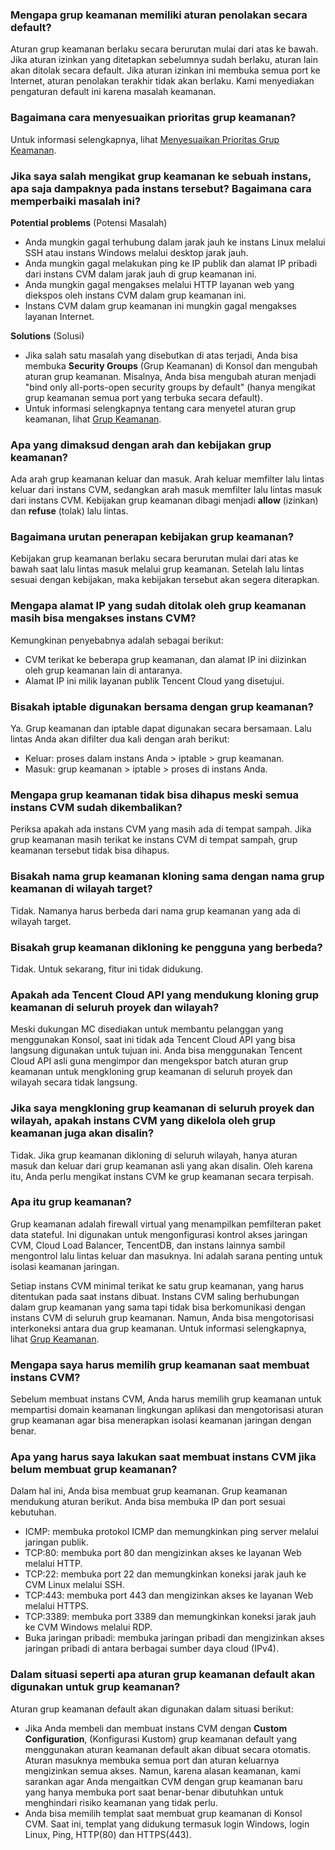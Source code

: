 
### Mengapa grup keamanan memiliki aturan penolakan secara default?

Aturan grup keamanan berlaku secara berurutan mulai dari atas ke bawah. Jika aturan izinkan yang ditetapkan sebelumnya sudah berlaku, aturan lain akan ditolak secara default. Jika aturan izinkan ini membuka semua port ke Internet, aturan penolakan terakhir tidak akan berlaku. Kami menyediakan pengaturan default ini karena masalah keamanan.

### Bagaimana cara menyesuaikan prioritas grup keamanan?

Untuk informasi selengkapnya, lihat [Menyesuaikan Prioritas Grup Keamanan](https://intl.cloud.tencent.com/document/product/213/35375).

### Jika saya salah mengikat grup keamanan ke sebuah instans, apa saja dampaknya pada instans tersebut? Bagaimana cara memperbaiki masalah ini?

**Potential problems** (Potensi Masalah)

- Anda mungkin gagal terhubung dalam jarak jauh ke instans Linux melalui SSH atau instans Windows melalui desktop jarak jauh.
- Anda mungkin gagal melakukan ping ke IP publik dan alamat IP pribadi dari instans CVM dalam jarak jauh di grup keamanan ini.
- Anda mungkin gagal mengakses melalui HTTP layanan web yang diekspos oleh instans CVM dalam grup keamanan ini.
- Instans CVM dalam grup keamanan ini mungkin gagal mengakses layanan Internet.

**Solutions** (Solusi)

- Jika salah satu masalah yang disebutkan di atas terjadi, Anda bisa membuka **Security Groups** (Grup Keamanan) di Konsol dan mengubah aturan grup keamanan. Misalnya, Anda bisa mengubah aturan menjadi "bind only all-ports-open security groups by default" (hanya mengikat grup keamanan semua port yang terbuka secara default).
- Untuk informasi selengkapnya tentang cara menyetel aturan grup keamanan, lihat [Grup Keamanan](https://intl.cloud.tencent.com/document/product/213/12452).

### Apa yang dimaksud dengan arah dan kebijakan grup keamanan?

Ada arah grup keamanan keluar dan masuk. Arah keluar memfilter lalu lintas keluar dari instans CVM, sedangkan arah masuk memfilter lalu lintas masuk dari instans CVM.
Kebijakan grup keamanan dibagi menjadi **allow** (izinkan) dan **refuse** (tolak) lalu lintas.

### Bagaimana urutan penerapan kebijakan grup keamanan?

Kebijakan grup keamanan berlaku secara berurutan mulai dari atas ke bawah saat lalu lintas masuk melalui grup keamanan. Setelah lalu lintas sesuai dengan kebijakan, maka kebijakan tersebut akan segera diterapkan.

### Mengapa alamat IP yang sudah ditolak oleh grup keamanan masih bisa mengakses instans CVM?

Kemungkinan penyebabnya adalah sebagai berikut:
- CVM terikat ke beberapa grup keamanan, dan alamat IP ini diizinkan oleh grup keamanan lain di antaranya.
- Alamat IP ini milik layanan publik Tencent Cloud yang disetujui.

### Bisakah iptable digunakan bersama dengan grup keamanan?

Ya. Grup keamanan dan iptable dapat digunakan secara bersamaan. Lalu lintas Anda akan difilter dua kali dengan arah berikut:
- Keluar: proses dalam instans Anda > iptable > grup keamanan.
- Masuk: grup keamanan > iptable > proses di instans Anda.

### Mengapa grup keamanan tidak bisa dihapus meski semua instans CVM sudah dikembalikan?

Periksa apakah ada instans CVM yang masih ada di tempat sampah. Jika grup keamanan masih terikat ke instans CVM di tempat sampah, grup keamanan tersebut tidak bisa dihapus.

### Bisakah nama grup keamanan kloning sama dengan nama grup keamanan di wilayah target?

Tidak. Namanya harus berbeda dari nama grup keamanan yang ada di wilayah target.

### Bisakah grup keamanan dikloning ke pengguna yang berbeda?

Tidak. Untuk sekarang, fitur ini tidak didukung.

### Apakah ada Tencent Cloud API yang mendukung kloning grup keamanan di seluruh proyek dan wilayah?

Meski dukungan MC disediakan untuk membantu pelanggan yang menggunakan Konsol, saat ini tidak ada Tencent Cloud API yang bisa langsung digunakan untuk tujuan ini. Anda bisa menggunakan Tencent Cloud API asli guna mengimpor dan mengekspor batch aturan grup keamanan untuk mengkloning grup keamanan di seluruh proyek dan wilayah secara tidak langsung.

### Jika saya mengkloning grup keamanan di seluruh proyek dan wilayah, apakah instans CVM yang dikelola oleh grup keamanan juga akan disalin?

Tidak. Jika grup keamanan dikloning di seluruh wilayah, hanya aturan masuk dan keluar dari grup keamanan asli yang akan disalin. Oleh karena itu, Anda perlu mengikat instans CVM ke grup keamanan secara terpisah.

### Apa itu grup keamanan?
Grup keamanan adalah firewall virtual yang menampilkan pemfilteran paket data stateful. Ini digunakan untuk mengonfigurasi kontrol akses jaringan CVM, Cloud Load Balancer, TencentDB, dan instans lainnya sambil mengontrol lalu lintas keluar dan masuknya. Ini adalah sarana penting untuk isolasi keamanan jaringan.

Setiap instans CVM minimal terikat ke satu grup keamanan, yang harus ditentukan pada saat instans dibuat. Instans CVM saling berhubungan dalam grup keamanan yang sama tapi tidak bisa berkomunikasi dengan instans CVM di seluruh grup keamanan. Namun, Anda bisa mengotorisasi interkoneksi antara dua grup keamanan. Untuk informasi selengkapnya, lihat [Grup Keamanan](https://intl.cloud.tencent.com/document/product/213/12452).

### Mengapa saya harus memilih grup keamanan saat membuat instans CVM?
Sebelum membuat instans CVM, Anda harus memilih grup keamanan untuk mempartisi domain keamanan lingkungan aplikasi dan mengotorisasi aturan grup keamanan agar bisa menerapkan isolasi keamanan jaringan dengan benar.

### Apa yang harus saya lakukan saat membuat instans CVM jika belum membuat grup keamanan?
Dalam hal ini, Anda bisa membuat grup keamanan.
Grup keamanan mendukung aturan berikut. Anda bisa membuka IP dan port sesuai kebutuhan.
- ICMP: membuka protokol ICMP dan memungkinkan ping server melalui jaringan publik.
- TCP:80: membuka port 80 dan mengizinkan akses ke layanan Web melalui HTTP.
- TCP:22: membuka port 22 dan memungkinkan koneksi jarak jauh ke CVM Linux melalui SSH.
- TCP:443: membuka port 443 dan mengizinkan akses ke layanan Web melalui HTTPS.
- TCP:3389: membuka port 3389 dan memungkinkan koneksi jarak jauh ke CVM Windows melalui RDP.
- Buka jaringan pribadi: membuka jaringan pribadi dan mengizinkan akses jaringan pribadi di antara berbagai sumber daya cloud (IPv4).


### Dalam situasi seperti apa aturan grup keamanan default akan digunakan untuk grup keamanan?
Aturan grup keamanan default akan digunakan dalam situasi berikut:
- Jika Anda membeli dan membuat instans CVM dengan **Custom Configuration**, (Konfigurasi Kustom) grup keamanan default yang menggunakan aturan keamanan default akan dibuat secara otomatis. Aturan masuknya membuka semua port dan aturan keluarnya mengizinkan semua akses.
Namun, karena alasan keamanan, kami sarankan agar Anda mengaitkan CVM dengan grup keamanan baru yang hanya membuka port saat benar-benar dibutuhkan untuk menghindari risiko keamanan yang tidak perlu.
- Anda bisa memilih templat saat membuat grup keamanan di Konsol CVM. Saat ini, templat yang didukung termasuk login Windows, login Linux, Ping, HTTP(80) dan HTTPS(443).
